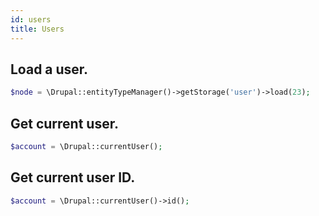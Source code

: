 ```yaml
---
id: users
title: Users
---
```


## Load a user.
``` php
$node = \Drupal::entityTypeManager()->getStorage('user')->load(23);
```

## Get current user.
``` php
$account = \Drupal::currentUser();
```

## Get current user ID.
``` php
$account = \Drupal::currentUser()->id();
```